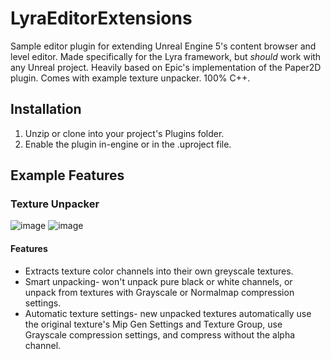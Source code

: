 # LyraEditorExtensions
 Sample editor plugin for extending Unreal Engine 5's content browser and level editor. Made specifically for the Lyra framework, but *should* work with any Unreal project. Heavily based on Epic's implementation of the Paper2D plugin. Comes with example texture unpacker. 100% C++.

## Installation
1. Unzip or clone into your project's Plugins folder.
2. Enable the plugin in-engine or in the .uproject file.

## Example Features
### Texture Unpacker
![image](https://github.com/corbin-poteet/LyraEditorExtensions/assets/4257207/bab42f00-b3e7-4766-ae03-d24337cc0459)
![image](https://github.com/corbin-poteet/LyraEditorExtensions/assets/4257207/32c84ac3-8225-4f92-ae82-9dc2cf2e0bfe)
#### Features
* Extracts texture color channels into their own greyscale textures.
* Smart unpacking- won't unpack pure black or white channels, or unpack from textures with Grayscale or Normalmap compression settings.
* Automatic texture settings- new unpacked textures automatically use the original texture's Mip Gen Settings and Texture Group, use Grayscale compression settings, and compress without the alpha channel.
